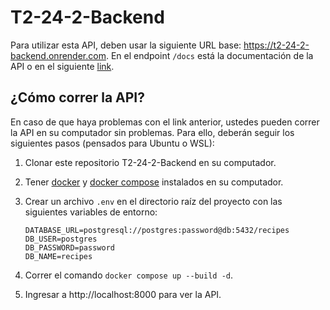 
# T2-24-2-Backend

Para utilizar esta API, deben usar la siguiente URL base: https://t2-24-2-backend.onrender.com. En el endpoint `/docs` está la documentación de la API o en el siguiente [link](https://t2-24-2-backend.onrender.com/docs).

## ¿Cómo correr la API?

En caso de que haya problemas con el link anterior, ustedes pueden correr la API en su computador sin problemas. Para ello, deberán seguir los siguientes pasos (pensados para Ubuntu o WSL):

1. Clonar este repositorio T2-24-2-Backend en su computador.
2. Tener [docker](https://docs.docker.com/engine/install/) y [docker compose](https://docs.docker.com/compose/install/) instalados en su computador.
3. Crear un archivo `.env` en el directorio raíz del proyecto con las siguientes variables de entorno:

    ```plaintext
    DATABASE_URL=postgresql://postgres:password@db:5432/recipes
    DB_USER=postgres
    DB_PASSWORD=password
    DB_NAME=recipes
    ```

4. Correr el comando `docker compose up --build -d`.
5. Ingresar a http://localhost:8000 para ver la API.
